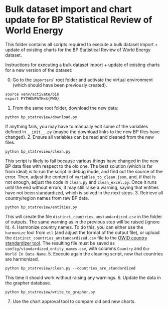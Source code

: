 # Bulk dataset import and chart update for BP Statistical Review of World Energy

This folder contains all scripts required to execute a bulk dataset import + update of existing charts for the BP Statistical Review of World Energy dataset. 

Instructions for executing a bulk dataset import + update of existing charts for a new version of the dataset:

0. Go to the `importers`' root folder and activate the virtual environment (which should have been previously created).
```
source venv/activate/bin
export PYTHONPATH=${PWD}
```
1. From the same root folder, download the new data:
```
python bp_statreview/download.py
```
If anything fails, you may have to manually edit some of the variables defined in `__init__.py` (maybe the download
links to the new BP files have changed).
2. Ensure all variables can be read and cleaned from the new files.
```
python bp_statreview/clean.py
```
This script is likely to fail because various things have changed in the new BP data files with respect to the old one.
The best solution (which is far from ideal) is to run the script in debug mode, and find out the source of the error.
Then, adjust the content of `variables_to_clean.json`, and, if that is not enough, adjust the code in `clean.py` and
`clean_excel.py`.
Once it runs until the end without errors, it may still raise a warning, saying that entities have not been
standardized, which is solved in the next steps.
3. Retrieve all country/region names from raw BP data.
```
python bp_statreview/entities.py
```
This will create the file `distinct_countries_unstandardized.csv` in the folder of outputs.
The same warning as in the previous step will be raised (ignore it).
4. Harmonize country names.
To do this, you can either use the `harmonize` tool from `etl` (and adjust the format of the output file), or upload
the `distinct_countries_unstandardized.csv` file to the
[OWID country standardizer tool](https://owid.cloud/admin/standardize).
The resulting file must be saved as `config/standardized_entity_names.csv`, with columns `Country` and
`Our World In Data Name`.
5. Execute again the cleaning script, now that countries are harmonized.
```
python bp_statreview/clean.py --countries_are_standardized
```
This time it should work without raising any warnings.
6. Update the data in the grapher database.
```
python bp_statreview/write_to_grapher.py
```
7. Use the chart approval tool to compare old and new charts.
